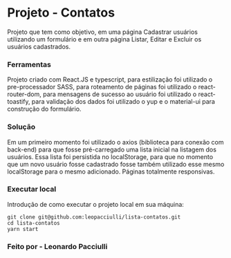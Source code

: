 # Projeto - Contatos

Projeto que tem como objetivo, em uma página Cadastrar usuários utilizando um formulário e em outra página Listar, Editar e Excluir os usuários cadastrados.

### Ferramentas

Projeto criado com React.JS e typescript, para estilização foi utilizado o pre-processador SASS, para roteamento de páginas foi utilizado o react-router-dom, para mensagens de sucesso ao usuário foi utilizado o react-toastify, para validação dos dados foi utilizado o yup e o material-ui para construção do formulário.

### Solução

Em um primeiro momento foi utilizado o axios (biblioteca para conexão com back-end) para que fosse pré-carregado uma lista inicial na listagem dos usuários. Essa lista foi persistida no localStorage, para que no momento que um novo usuário fosse cadastrado fosse também utilizado esse mesmo localStorage para o mesmo adicionado. Páginas totalmente responsivas.

### Executar local

Introdução de como executar o projeto local em sua máquina:

```shell
git clone git@github.com:leopacciulli/lista-contatos.git
cd lista-contatos
yarn start
```

### Feito por - Leonardo Pacciulli
